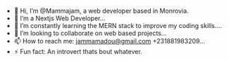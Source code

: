 - 👋 Hi, I’m @Mammajam, a web developer based in Monrovia.
- 👀 I’m a Nextjs Web Developer...
- 🌱 I’m constantly learning the MERN stack to improve my coding skills....
- 💞️ I’m looking to collaborate on web based projects...
- 📫 How to reach me: jammamadou@gmail.com +231881983209...
- ⚡ Fun fact: An introvert thats bout whatever.

<!---
Mammajam/Mammajam is a ✨ special ✨ repository because its `README.md` (this file) appears on your GitHub profile.
You can click the Preview link to take a look at your changes.
--->
